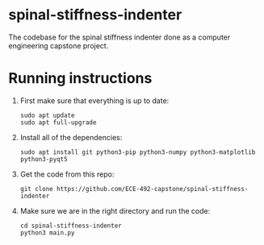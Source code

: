 # spinal-stiffness-indenter
The codebase for the spinal stiffness indenter done as a computer engineering capstone project.

# Running instructions
1. First make sure that everything is up to date:
   ```
   sudo apt update
   sudo apt full-upgrade
   ```
2. Install all of the dependencies:
   ```
   sudo apt install git python3-pip python3-numpy python3-matplotlib python3-pyqt5
   ```
3. Get the code from this repo:
   ```
   git clone https://github.com/ECE-492-capstone/spinal-stiffness-indenter
   ```
4. Make sure we are in the right directory and run the code:
   ```
   cd spinal-stiffness-indenter
   python3 main.py
   ```
